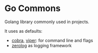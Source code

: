 # Go Commons

Golang library commonly used in projects.

It uses as defaults:

- [cobra](github.com/spf13/cobra), [viper](github.com/spf13/viper): for command line and flags
- [zerolog](https://github.com/rs/zerolog) as logging framework
